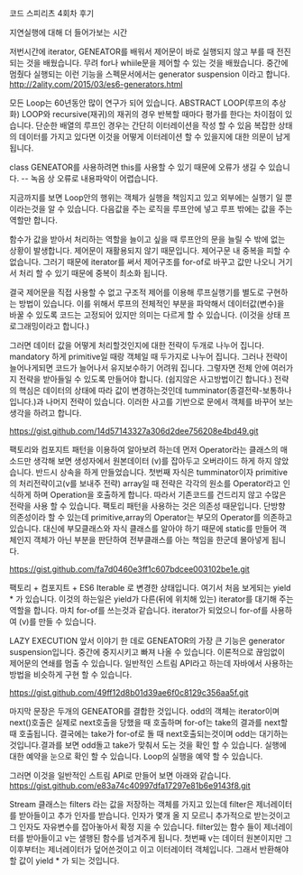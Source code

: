 코드 스피리츠 4회차 후기

지연실행에 대해 더 들어가보는 시간

저번시간에 iterator, GENEATOR를 배워서 제어문이 바로 실행되지 않고 부를 때 전진되는 것을 배웠습니다. 무려 for나 whiile문을 제어할 수 있는 것을 배웠습니다. 중간에 멈췄다 실행되는 이런 기능을 스펙문서에서는 generator suspension 이라고 합니다. 
http://2ality.com/2015/03/es6-generators.html

모든 Loop는 60년동안 많이 연구가 되어 있습니다.
ABSTRACT LOOP(루프의 추상화) 
LOOP와 recursive(재귀)의 재귀의 경우 반복할 때마다 평가를 한다는 차이점이 있습니다.
단순한 배열의 루프인 경우는 간단히 이터레이션을 작성 할 수 있음
복잡한 상태의 데이터를 가지고 있다면 이것을 어떻게 이터레이션 할 수 있을지에 대한 의문이 남게 됩니다.

class GENEATOR를 사용하려면 this를 사용할 수 있기 때문에 오류가 생길 수 있습니다. 
 -- 녹음 상 오류로 내용파악이 어렵습니다. 
 
 지금까지를 보면 Loop안의 행위는 객체가 실행을 책임지고 있고 외부에는 실행기 일 뿐이라는것을 알 수 있습니다. 다음값을 주는 로직을 루프안에 넣고 루프 밖에는 값을 주는역할만 합니다.

함수가 값을 받아서 처리하는 역할을 늘이고 싶을 때 루프안의 문을 늘릴 수 밖에 없는 상황이 발생합니다. 제어문이 재활용되지 않기 때문입니다. 제어구문 내 중복을 피할 수 없습니다. 그러기 때문에 iterator를 써서 제어구조를 for-of로 바꾸고 값만 나오니 거기서 처리 할 수 있기 때문에 중복이 최소화 됩니다.

결국 제어문을 직접 사용할 수 없고 구조적 제어를 이용해 루프실행기를 별도로 구현하는 방법이 있습니다. 이를 위해서 루프의 전체적인 부분을 파악해서 데이터값(변수)을 바꿀 수 있도록 코드는 고정되어 있지만 의미는 다르게 할 수 있습니다. (이것을 상태 프로그래밍이라고 합니다.)

그러면 데이터 값을 어떻게 처리할것인지에 대한 전략이 두개로 나누어 집니다. mandatory 하게 primitive일 때랑 객체일 때 두가지로 나누어 집니다.
그러나 전략이 늘어나게되면 코드가 늘어나서 유지보수하기 어려워 집니다. 그렇자면 전체 안에 여러가지 전략을 받아들일 수 있도록 만들어야 합니다. (쉽지않은 사고방법이긴 합니다.) 전략의 핵심은 데이터의 상태에 따라 값이 변경하는것인데 tumminator(종결전략-보통하나입니다.)과 나머지 전략이 있습니다. 이러한 사고를 기반으로 문에서 객체를 바꾸어 보는 생각을 하려고 합니다.

https://gist.github.com/14d57143327a306d2dee756208e4bd49.git

팩토리와 컴포지트 패턴을 이용하여 알아보려 하는데 먼저 Operator라는 클래스의 매소드만 생각해 보면 생성자에서 원본데이터 (v)를 잡아두고 오버라이드 하게 하지 않았습니다. 반드시 상속을 하게 만들었습니다. 첫번째 자식은 tumminator이자 primitive의 처리전략이고(v를 보내주 전략) array일 때 전략은 각각의 원소를 Operator라고 인식하게 하며 Operation을 호출하게 합니다. 따라서 기존코드를 건드리지 않고 수많은 전략을 사용 할 수 있습니다. 
팩토리 패턴을 사용하는 것은 의존성 때문입니다. 단방향 의존성이라 할 수 있는데 primitive,array의 Operator는 부모의 Operator를 의존하고 있습니다.
대신에 부모클래스와 자식 클래스를 알아야 하기 때문에 static를 만들어 객체인지 객체가 아닌 부분을 판단하여 전부클래스를 아는 책임을 한군데 몰아넣게 됩니다.

https://gist.github.com/fa7d0460e3ff1c607bdcee003102be1e.git

팩토리 + 컴포지트 + ES6 Iterable 로 변경한 상태입니다. 여기서 처음 보게되는 yield * 가 있습니다. 이것의 하는일은 yield가 다른(뒤에 위치해 있는) iterator를 대기해 주는 역할을 합니다. 마치 for-of를 쓰는것과 같습니다. iterator가 되었으니 for-of를 사용하여 (v)를 만들 수 있습니다. 

LAZY EXECUTION
앞서 이야기 한 데로 GENEATOR의 가장 큰 기능은 generator suspension입니다. 중간에 중지시키고 빠져 나올 수 있습니다. 
이론적으로 끊임없이 제어문의 연쇄를 멈출 수 있습니다. 일반적인 스트림 API라고 하는데 자바에서 사용하는 방법을 비슷하게 구현 할 수 있습니다.

https://gist.github.com/49ff12d8b01d39ae6f0c8129c356aa5f.git

마지막 문장은 두개의 GENEATOR를 결합한 것입니다. odd의 객체는 iterator이며 next()호출은 실제로 next호출을 당했을 때 호출하며 for-of는 take의 결과를 next할 때 호출됩니다. 결국에는 take가 for-of로 돌 때 next호출되는것이며 odd는 대기하는 것입니다.결과를 보면 odd돌고 take가 맞춰서 도는 것을 확인 할 수 있습니다. 실행에 대한 예약을 눈으로 확인 할 수 있습니다. Loop의 실행을 예약 할 수 있습니다.

그러면 이것을 일반적인 스트림 API로 만들어 보면 아래와 같습니다.
https://gist.github.com/e83a74c40997dfa17297e81b6e9143f8.git

Stream 클래스는 filters 라는 값을 저장하는 객체를 가지고 있는데 filter은 제너레이터를 받아들이고 추가 인자를 받습니다. 인자가 몇개 올 지 모르니 추가적으로 받는것이고 그 인자도 자유변수를 잡아놓아서 확정 지을 수 있습니다. filter있는 함수 들이 제너레이터를 받아들이고 v는 샐행된 함수를 넘겨주게 됩니다. 첫번째 v는 데이터 원본이지만 그 이후부터는 제너레이터가 덮어쓴것이고 이고 이터레이터 객체입니다. 그래서 반환해야 할 값이 yield * 가 되는 것입니다.







